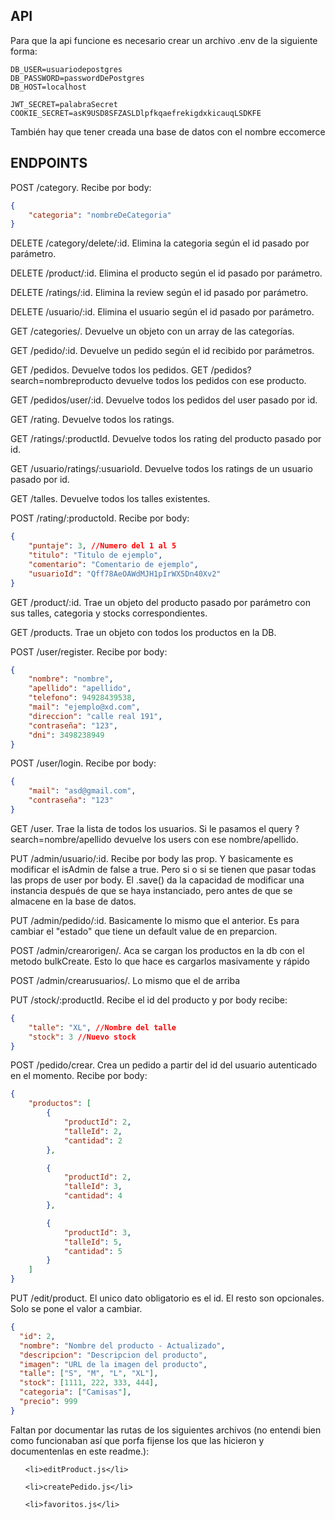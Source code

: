 ## API

Para que la api funcione es necesario crear un archivo .env de la siguiente forma:

```env
DB_USER=usuariodepostgres
DB_PASSWORD=passwordDePostgres
DB_HOST=localhost

JWT_SECRET=palabraSecret
COOKIE_SECRET=asK9USD8SFZASLDlpfkqaefrekigdxkicauqLSDKFE
```

También hay que tener creada una base de datos con el nombre eccomerce


## ENDPOINTS

POST /category. Recibe por body:

```json
{
    "categoria": "nombreDeCategoria"
}
```

DELETE /category/delete/:id. Elimina la categoria según el id pasado por parámetro.

DELETE /product/:id. Elimina el producto según el id pasado por parámetro.

DELETE /ratings/:id. Elimina la review según el id pasado por parámetro.

DELETE /usuario/:id. Elimina el usuario según el id pasado por parámetro.

GET /categories/. Devuelve un objeto con un array de las categorías.

GET /pedido/:id. Devuelve un pedido según el id recibido por parámetros.

GET /pedidos. Devuelve todos los pedidos. GET /pedidos?search=nombreproducto devuelve todos los pedidos con ese producto.

GET /pedidos/user/:id. Devuelve todos los pedidos del user pasado por id.

GET /rating. Devuelve todos los ratings.

GET /ratings/:productId. Devuelve todos los rating del producto pasado por id.

GET /usuario/ratings/:usuarioId. Devuelve todos los ratings de un usuario pasado por id.

GET /talles. Devuelve todos los talles existentes.

POST /rating/:productoId. Recibe por body: 

```json
{
    "puntaje": 3, //Numero del 1 al 5
    "titulo": "Titulo de ejemplo",
    "comentario": "Comentario de ejemplo",
    "usuarioId": "Qff78AeOAWdMJH1pIrWX5Dn40Xv2"
}
```

GET /product/:id. Trae un objeto del producto pasado por parámetro con sus talles, categoria y stocks correspondientes.

GET /products. Trae un objeto con todos los productos en la DB.

POST /user/register. Recibe por body:

```json
{
    "nombre": "nombre",
    "apellido": "apellido",
    "telefono": 94928439538,
    "mail": "ejemplo@xd.com",
    "direccion": "calle real 191",
    "contraseña": "123",
    "dni": 3498238949
}
```

POST /user/login. Recibe por body:

```json
{
    "mail": "asd@gmail.com",
    "contraseña": "123"
}
```

GET /user. Trae la lista de todos los usuarios. Si le pasamos el query ?search=nombre/apellido devuelve los users con ese nombre/apellido.

PUT /admin/usuario/:id.  Recibe por body las prop. Y basicamente es modificar el isAdmin de false a true. Pero si o si se tienen que pasar todas las props de user por body.
El .save() da la capacidad de modificar una instancia después de que se haya instanciado, pero antes de que se almacene en la base de datos.

PUT /admin/pedido/:id. Basicamente lo mismo que el anterior. Es para cambiar el "estado" que tiene un default value de en preparcion.

POST /admin/crearorigen/. Aca se cargan los productos en la db con el metodo bulkCreate. Esto lo que hace es cargarlos masivamente y rápido

POST /admin/crearusuarios/. Lo mismo que el de arriba

PUT /stock/:productId. Recibe el id del producto y por body recibe:

```json
{
    "talle": "XL", //Nombre del talle
    "stock": 3 //Nuevo stock
}
```

POST /pedido/crear. Crea un pedido a partir del id del usuario autenticado en el momento. Recibe por body:
```json
{
    "productos": [
        {
            "productId": 2,
            "talleId": 2,
            "cantidad": 2
        },

        {
            "productId": 2,
            "talleId": 3,
            "cantidad": 4
        },

        {
            "productId": 3,
            "talleId": 5,
            "cantidad": 5
        }
    ]
}
```

PUT /edit/product. El unico dato obligatorio es el id. El resto son opcionales. Solo se pone el valor a cambiar.
```json
{
  "id": 2,
  "nombre": "Nombre del producto - Actualizado",
  "descripcion": "Descripcion del producto",
  "imagen": "URL de la imagen del producto",
  "talle": ["S", "M", "L", "XL"],
  "stock": [1111, 222, 333, 444],
  "categoria": ["Camisas"],
  "precio": 999
}
```



Faltan por documentar las rutas de los siguientes archivos (no entendi bien como funcionaban así que porfa fijense los que las hicieron y documentenlas en este readme.):

<ul>

    <li>editProduct.js</li>
    
    <li>createPedido.js</li>

    <li>favoritos.js</li>
</ul>
